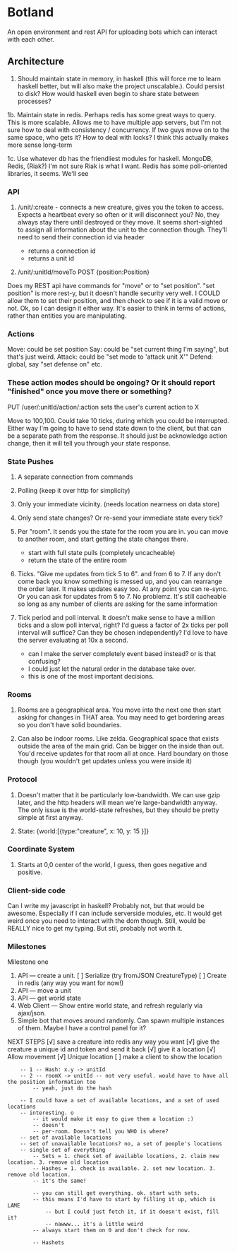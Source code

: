 # Botland

An open environment and rest API for uploading bots which can interact with each other.

## Architecture

1. Should maintain state in memory, in haskell (this will force me to learn haskell better, but will also make the project unscalable.). Could persist to disk? How would haskell even begin to share state between processes?

1b. Maintain state in redis. Perhaps redis has some great ways to query. This is more scalable. Allows me to have multiple app servers, but I'm not sure how to deal with consistency / concurrency. If two guys move on to the same space, who gets it? How to deal with locks? I think this actually makes more sense long-term

1c. Use whatever db has the friendliest modules for haskell. MongoDB, Redis, (Riak?) I'm not sure Riak is what I want. Redis has some poll-oriented libraries, it seems. We'll see

### API

1. /unit/:create - connects a new creature, gives you the token to access. Expects a heartbeat every so often or it will disconnect you? No, they always stay there until destroyed or they move. It seems short-sighted to assign all information about the unit to the connection though. They'll need to send their connection id via header

    - returns a connection id
    - returns a unit id

2. /unit/:unitId/moveTo POST {position:Position}

Does my REST api have commands for "move" or to "set position". "set position" is more rest-y, but it doesn't handle security very well. I COULD allow them to set their position, and then check to see if it is a valid move or not. Ok, so I can design it either way. It's easier to think in terms of actions, rather than entities you are manipulating. 

### Actions

Move: could be set position
Say: could be "set current thing I'm saying", but that's just weird. 
Attack: could be "set mode to 'attack unit X'"
Defend: global, say "set defense on" etc. 

### These action modes should be ongoing? Or it should report "finished" once you move there or something?

PUT /user/:unitId/action/:action sets the user's current action to X

Move to 100,100. Could take 10 ticks, during which you could be interrupted. Either way I'm going to have to send state down to the client, but that can be a separate path from the response. It should just be acknowledge action change, then it will tell you through your state response.


### State Pushes

1. A separate connection from commands
2. Polling (keep it over http for simplicity)
3. Only your immediate vicinity. (needs location nearness on data store)
4. Only send state changes? Or re-send your immediate state every tick?
5. Per "room". It sends you the state for the room you are in. you can move to another room, and start getting the state changes there. 
    - start with full state pulls (completely uncacheable)
    - return the state of the entire room

6. Ticks. "Give me updates from tick 5 to 6". and from 6 to 7. If any don't come back you know something is messed up, and you can rearrange the order later. It makes updates easy too. At any point you can re-sync. Or you can ask for updates from 5 to 7. No problemz. It's still cacheable so long as any number of clients are asking for the same information

7. Tick period and poll interval. It doesn't make sense to have a million ticks and a slow poll interval, right? I'd guess a factor of 2x ticks per poll interval will suffice? Can they be chosen independently? I'd love to have the server evaluating at 10x a second. 
    - can I make the server completely event based instead? or is that confusing?
    - I could just let the natural order in the database take over. 
    - this is one of the most important decisions.

### Rooms

1. Rooms are a geographical area. You move into the next one then start asking for changes in THAT area. You may need to get bordering areas so you don't have solid boundaries. 

2. Can also be indoor rooms. Like zelda. Geographical space that exists outside the area of the main grid. Can be bigger on the inside than out. You'd receive updates for that room all at once. Hard boundary on those though (you wouldn't get updates unless you were inside it)


### Protocol

1. Doesn't matter that it be particularly low-bandwidth. We can use gzip later, and the http headers will mean we're large-bandwidth anyway. The only issue is the world-state refreshes, but they should be pretty simple at first anyway.

2. State: {world:[{type:"creature", x: 10, y: 15 }]}


### Coordinate System

1. Starts at 0,0 center of the world, I guess, then goes negative and positive.

### Client-side code

Can I write my javascript in haskell? Probably not, but that would be awesome. Especially if I can include serverside modules, etc. It would get weird once you need to interact with the dom though. Still, would be REALLY nice to get my typing. But stil, probably not worth it. 

### Milestones

Milestone one
1. API — create a unit. 
    [ ] Serialize (try fromJSON CreatureType)
    [ ] Create in redis (any way you want for now!)
2. API — move a unit
3. API — get world state
4. Web Client — Show entire world state, and refresh regularly via ajax/json.
5. Simple bot that moves around randomly. Can spawn multiple instances of them. Maybe I have a control panel for it?






NEXT STEPS
[√] save a creature into redis any way you want
[√] give the creature a unique id and token and send it back
[√] give it a location
[√] Allow movement
[√] Unique location
[ ] make a client to show the location





        -- 1 -- Hash: x.y -> unitId 
        -- 2 -- roomX -> unitId -- not very useful. would have to have all the position information too
            -- yeah, just do the hash

        -- I could have a set of available locations, and a set of used locations
        -- interesting. o 
            -- it would make it easy to give them a location :)
            -- doesn't 
            -- per-room. Doesn't tell you WHO is where?
        -- set of available locations
        -- set of unavailable locations? no, a set of people's locations
        -- single set of everything
            -- Sets = 1. check set of available locations, 2. claim new location. 3. remove old location 
            -- Hashes = 1. check is available. 2. set new location. 3. remove old location. 
            -- it's the same!

            -- you can still get everything. ok. start with sets. 
            -- this means I'd have to start by filling it up, which is LAME
                -- but I could just fetch it, if it doesn't exist, fill it? 
                -- nawww... it's a little weird
            -- always start them on 0 and don't check for now. 

            -- Hashets

